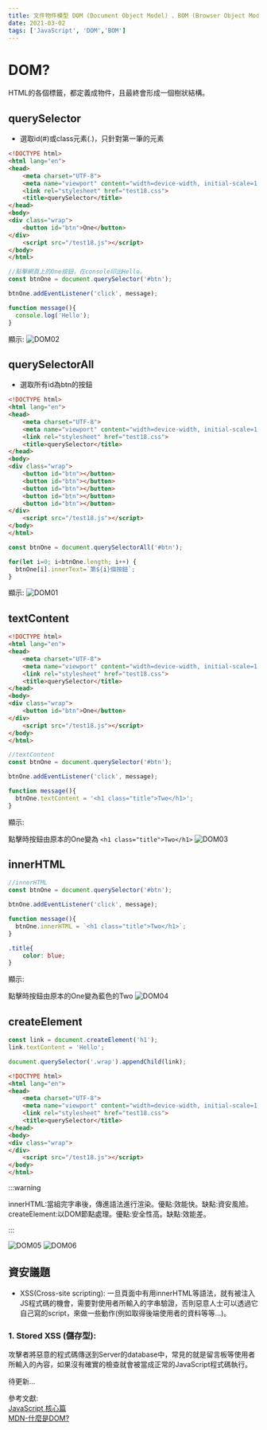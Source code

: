 ```yaml
---
title: 文件物件模型 DOM (Document Object Model) 、BOM (Browser Object Model)
date: 2021-03-02
tags: ['JavaScript', 'DOM','BOM']
---
```


# DOM?
HTML的各個標籤，都定義成物件，且最終會形成一個樹狀結構。

## querySelector

- 選取id(#)或class元素(.)，只針對第一筆的元素

``` HTML
<!DOCTYPE html>
<html lang="en">
<head>
    <meta charset="UTF-8">
    <meta name="viewport" content="width=device-width, initial-scale=1.0">
    <link rel="stylesheet" href="test18.css">
    <title>querySelector</title>
</head>
<body>
<div class="wrap">
    <button id="btn">One</button>
</div>
    <script src="/test18.js"></script>
</body>
</html>
```
``` javascript
//點擊網頁上的One按鈕，在console印出Hello。
const btnOne = document.querySelector('#btn');

btnOne.addEventListener('click', message);

function message(){
  console.log('Hello');
}
```
顯示:
![DOM02](https://i.imgur.com/5Jsnk8w.png)

## querySelectorAll

- 選取所有id為btn的按鈕

``` HTML
<!DOCTYPE html>
<html lang="en">
<head>
    <meta charset="UTF-8">
    <meta name="viewport" content="width=device-width, initial-scale=1.0">
    <link rel="stylesheet" href="test18.css">
    <title>querySelector</title>
</head>
<body>
<div class="wrap">
    <button id="btn"></button>
    <button id="btn"></button>
    <button id="btn"></button>
    <button id="btn"></button>
    <button id="btn"></button>
</div>
    <script src="/test18.js"></script>
</body>
</html>
```
```javascript
const btnOne = document.querySelectorAll('#btn');

for(let i=0; i<btnOne.length; i++) {
  btnOne[i].innerText=`第${i}個按鈕`;
}

``` 
顯示:
![DOM01](https://i.imgur.com/vbVH1hU.png)

## textContent

``` HTML
<!DOCTYPE html>
<html lang="en">
<head>
    <meta charset="UTF-8">
    <meta name="viewport" content="width=device-width, initial-scale=1.0">
    <link rel="stylesheet" href="test18.css">
    <title>querySelector</title>
</head>
<body>
<div class="wrap">
    <button id="btn">One</button>
</div>
    <script src="/test18.js"></script>
</body>
</html>
```

```javascript
//textContent
const btnOne = document.querySelector('#btn');

btnOne.addEventListener('click', message);

function message(){
  btnOne.textContent = '<h1 class="title">Two</h1>';
}
```

顯示:

點擊時按鈕由原本的One變為 ```<h1 class="title">Two</h1>```
![DOM03](https://i.imgur.com/BKdehq1.png)

## innerHTML

```javascript
//innerHTML
const btnOne = document.querySelector('#btn');

btnOne.addEventListener('click', message);

function message(){
  btnOne.innerHTML = `<h1 class="title">Two</h1>`;
}
```

```css
.title{
	color: blue;
}
```

顯示:

點擊時按鈕由原本的One變為藍色的Two
![DOM04](https://i.imgur.com/3jJWvPw.png)

## createElement

```javascript
const link = document.createElement('h1');
link.textContent = 'Hello';

document.querySelector('.wrap').appendChild(link);
```

``` HTML
<!DOCTYPE html>
<html lang="en">
<head>
    <meta charset="UTF-8">
    <meta name="viewport" content="width=device-width, initial-scale=1.0">
    <link rel="stylesheet" href="test18.css">
    <title>querySelector</title>
</head>
<body>
<div class="wrap">
</div>
    <script src="/test18.js"></script>
</body>
</html>
```

:::warning
</p>
innerHTML:當組完字串後，傳進語法進行渲染。優點:效能快。缺點:資安風險。
createElement:以DOM節點處理。優點:安全性高。缺點:效能差。
</p>
:::

![DOM05](https://i.imgur.com/ylhs8wJ.png)
![DOM06](https://i.imgur.com/6N7kgj1.png)

## 資安議題

- XSS(Cross-site scripting):
一旦頁面中有用innerHTML等語法，就有被注入JS程式碼的機會，需要對使用者所輸入的字串驗證，否則惡意人士可以透過它自己寫的script，來做一些動作(例如取得後端使用者的資料等等...)。
### 1. Stored XSS (儲存型):
攻擊者將惡意的程式碼傳送到Server的database中，常見的就是留言板等使用者所輸入的內容，如果沒有確實的檢查就會被當成正常的JavaScript程式碼執行。

待更新...

參考文獻:<br/>
[JavaScript 核心篇](https://www.hexschool.com/courses/js-core.html "Title")<br/>
[MDN-什麼是DOM?](https://developer.mozilla.org/en-US/docs/Web/API/Document_Object_Model/Introduction#what_is_the_dom "Title")<br/>
